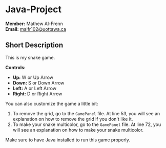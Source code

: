 # Java-Project

**Member:** Mathew Al-Frenn  
**Email:** malfr102@uottawa.ca

## Short Description
This is my snake game.

**Controls:**
- **Up:** W or Up Arrow
- **Down:** S or Down Arrow
- **Left:** A or Left Arrow
- **Right:** D or Right Arrow

You can also customize the game a little bit:
1. To remove the grid, go to the `GamePanel` file. At line 53, you will see an explanation on how to remove the grid if you don't like it.
2. To make your snake multicolor, go to the `GamePanel` file. At line 72, you will see an explanation on how to make your snake multicolor.

Make sure to have Java installed to run this game properly.

